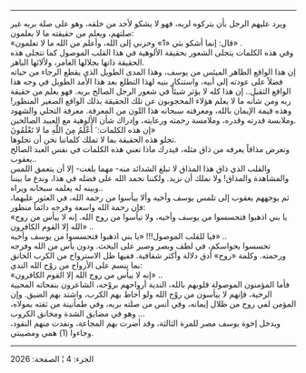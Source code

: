 ------------------------------------------------------------------------

ويرد عليهم الرجل بأن يتركوه لربه، فهو لا يشكو لأحد من خلقه، وهو على صلة
بربه غير صلتهم، ويعلم من حقيقته ما لا يعلمون:  
«قال: إنما أشكو بثي «1» وحزني إلى الله، وأعلم من الله ما لا تعلمون» .  
وفي هذه الكلمات يتجلى الشعور بحقيقة الألوهية في هذا القلب الموصول كما
تتجلى هذه الحقيقة ذاتها بجلالها الغامر، ولألائها الباهر.  
إن هذا الواقع الظاهر الميئس من يوسف، وهذا المدى الطويل الذي يقطع الرجاء
من حياته فضلاً على عودته إلى أبيه، واستنكار بنيه لهذا التطلع بعد هذا
الأمد الطويل في وجه هذا الواقع الثقيل.. إن هذا كله لا يؤثر شيئاً في شعور
الرجل الصالح بربه. فهو يعلم من حقيقة ربه ومن شأنه ما لا يعلم هؤلاء
المحجوبون عن تلك الحقيقة بذلك الواقع الصغير المنظور! وهذه قيمة الإيمان
بالله، ومعرفته سبحانه هذا اللون من المعرفة. معرفة التجلي والشهود وملابسة
قدرته وقدره، وملامسة رحمته ورعايته، وإدراك شأن الألوهية مع العبيد
الصالحين.  
إن هذه الكلمات: َ أَعْلَمُ مِنَ اللَّهِ ما لا تَعْلَمُونَ»  
تجلو هذه الحقيقة بما لا تملك كلماتنا نحن أن تجلوها.  
وتعرض مذاقاً يعرفه من ذاق مثله، فيدرك ماذا تعني هذه الكلمات في نفس العبد
الصالح يعقوب..  
والقلب الذي ذاق هذا المذاق لا تبلغ الشدائد منه- مهما بلغت- إلا أن يتعمق
اللمس والمشاهدة والمذاق! ولا نملك أن نزيد. ولكننا نحمد الله على فضله في
هذا، وندع ما بيننا وبينه له يعلمه سبحانه ويراه..  
ثم يوجههم يعقوب إلى تلمس يوسف وأخيه وألا ييأسوا من رحمة الله، في العثور
عليهما، فإن رحمة الله واسعة وفرجه دائماً منظور:  
«يا بني اذهبوا فتحسسوا من يوسف وأخيه، ولا تيأسوا من روح الله. إنه لا
ييأس من روح الله إلا القوم الكافرون» ..  
فيا للقلب الموصول!!! «يا بني اذهبوا فتحسسوا من يوسف وأخيه» ..  
تحسسوا بحواسكم، في لطف وبصر وصبر على البحث. ودون يأس من الله وفرجه
ورحمته. وكلمة «روح» أدق دلالة وأكثر شفافية. ففيها ظل الاسترواح من الكرب
الخانق بما ينسم على الأرواح من روْح الله الندي:  
«إنه لا ييأس من روح الله إلا القوم الكافرون» ..  
فأما المؤمنون الموصولة قلوبهم بالله، الندية أرواحهم بروْحه، الشاعرون
بنفحاته المحيية الرخية، فإنهم لا ييأسون من روْح الله ولو أحاط بهم الكرب،
واشتد بهم الضيق. وإن المؤمن لفي روح من ظلال إيمانه، وفي أنس من صلته
بربه، وفي طمأنينة من ثقته بمولاه، وهو في مضايق الشدة ومخانق الكروب ...  
ويدخل إخوة يوسف مصر للمرة الثالثة، وقد أضرت بهم المجاعة، ونفدت منهم
النقود، وجاءوا (1) همي ومصيبتي.

------------------------------------------------------------------------

الجزء: 4 ¦ الصفحة: 2026
